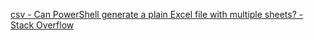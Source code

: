 [csv - Can PowerShell generate a plain Excel file with multiple sheets? - Stack Overflow](https://stackoverflow.com/questions/31183106/can-powershell-generate-a-plain-excel-file-with-multiple-sheets)